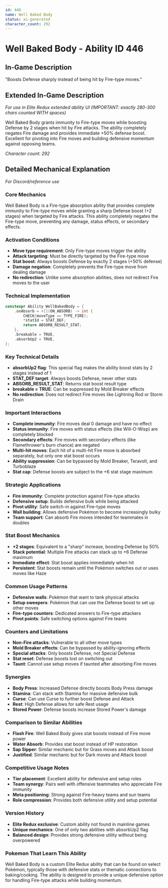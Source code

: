 ```yaml
---
id: 446
name: Well Baked Body
status: ai-generated
character_count: 292
---
```


# Well Baked Body - Ability ID 446

## In-Game Description
"Boosts Defense sharply instead of being hit by Fire-type moves."

## Extended In-Game Description
*For use in Elite Redux extended ability UI (IMPORTANT: exactly 280-300 chars counted WITH spaces)*

Well Baked Body grants immunity to Fire-type moves while boosting Defense by 2 stages when hit by Fire attacks. The ability completely negates Fire damage and provides immediate +50% defense boost. Excellent for pivoting into Fire moves and building defensive momentum against opposing teams.

*Character count: 292*

## Detailed Mechanical Explanation
*For Discord/reference use*

### Core Mechanics
Well Baked Body is a Fire-type absorption ability that provides complete immunity to Fire-type moves while granting a sharp Defense boost (+2 stages) when targeted by Fire attacks. This ability completely negates the Fire-type move, preventing any damage, status effects, or secondary effects.

### Activation Conditions
- **Move type requirement**: Only Fire-type moves trigger the ability
- **Attack targeting**: Must be directly targeted by the Fire-type move
- **Stat boost**: Always boosts Defense by exactly 2 stages (+50% defense)
- **Damage negation**: Completely prevents the Fire-type move from dealing damage
- **No redirection**: Unlike some absorption abilities, does not redirect Fire moves to the user

### Technical Implementation
```c
constexpr Ability WellBakedBody = {
    .onAbsorb = +[](ON_ABSORB) -> int {
        CHECK(moveType == TYPE_FIRE);
        *statId = STAT_DEF;
        return ABSORB_RESULT_STAT;
    },
    .breakable = TRUE,
    .absorbUp2 = TRUE,
};
```

### Key Technical Details
- **absorbUp2 flag**: This special flag makes the ability boost stats by 2 stages instead of 1
- **STAT_DEF target**: Always boosts Defense, never other stats
- **ABSORB_RESULT_STAT**: Returns stat boost result type
- **breakable = TRUE**: Can be suppressed by Mold Breaker effects
- **No redirection**: Does not redirect Fire moves like Lightning Rod or Storm Drain

### Important Interactions
- **Complete immunity**: Fire moves deal 0 damage and have no effect
- **Status immunity**: Fire moves with status effects (like Will-O-Wisp) are completely blocked
- **Secondary effects**: Fire moves with secondary effects (like Flamethrower's burn chance) are negated
- **Multi-hit moves**: Each hit of a multi-hit Fire move is absorbed separately, but only one stat boost occurs
- **Ability suppression**: Can be bypassed by Mold Breaker, Teravolt, and Turboblaze
- **Stat cap**: Defense boosts are subject to the +6 stat stage maximum

### Strategic Applications
- **Fire immunity**: Complete protection against Fire-type attacks
- **Defensive setup**: Builds defensive bulk while being attacked
- **Pivot utility**: Safe switch-in against Fire-type moves
- **Wall building**: Allows defensive Pokémon to become increasingly bulky
- **Team support**: Can absorb Fire moves intended for teammates in doubles

### Stat Boost Mechanics
- **+2 stages**: Equivalent to a "sharp" increase, boosting Defense by 50%
- **Stack potential**: Multiple Fire attacks can stack up to +6 Defense maximum
- **Immediate effect**: Stat boost applies immediately when hit
- **Persistent**: Stat boosts remain until the Pokémon switches out or uses moves like Haze

### Common Usage Patterns
- **Defensive walls**: Pokémon that want to tank physical attacks
- **Setup sweepers**: Pokémon that can use the Defense boost to set up other moves
- **Fire-type counters**: Dedicated answers to Fire-type attackers
- **Pivot points**: Safe switching options against Fire teams

### Counters and Limitations
- **Non-Fire attacks**: Vulnerable to all other move types
- **Mold Breaker effects**: Can be bypassed by ability-ignoring effects
- **Special attacks**: Only boosts Defense, not Special Defense
- **Stat reset**: Defense boosts lost on switching out
- **Taunt**: Cannot use setup moves if taunted after absorbing Fire moves

### Synergies
- **Body Press**: Increased Defense directly boosts Body Press damage
- **Stamina**: Can stack with Stamina for massive defensive bulk
- **Curse**: Can use Curse to further boost Defense and Attack
- **Rest**: High Defense allows for safe Rest usage
- **Stored Power**: Defense boosts increase Stored Power's damage

### Comparison to Similar Abilities
- **Flash Fire**: Well Baked Body gives stat boosts instead of Fire move power
- **Water Absorb**: Provides stat boost instead of HP restoration
- **Sap Sipper**: Similar mechanic but for Grass moves and Attack boost
- **Justified**: Similar mechanic but for Dark moves and Attack boost

### Competitive Usage Notes
- **Tier placement**: Excellent ability for defensive and setup roles
- **Team synergy**: Pairs well with offensive teammates who appreciate Fire immunity
- **Meta positioning**: Strong against Fire-heavy teams and sun teams
- **Role compression**: Provides both defensive utility and setup potential

### Version History
- **Elite Redux exclusive**: Custom ability not found in mainline games
- **Unique mechanics**: One of only two abilities with absorbUp2 flag
- **Balanced design**: Provides strong defensive utility without being overpowered

### Pokemon That Learn This Ability
Well Baked Body is a custom Elite Redux ability that can be found on select Pokémon, typically those with defensive stats or thematic connections to baking/cooking. The ability is designed to provide a unique defensive option for handling Fire-type attacks while building momentum.
